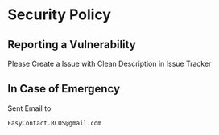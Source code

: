 # Security Policy

## Reporting a Vulnerability

Please Create a Issue with Clean Description in Issue Tracker

## In Case of Emergency

Sent Email to
```
EasyContact.RCOS@gmail.com
```
